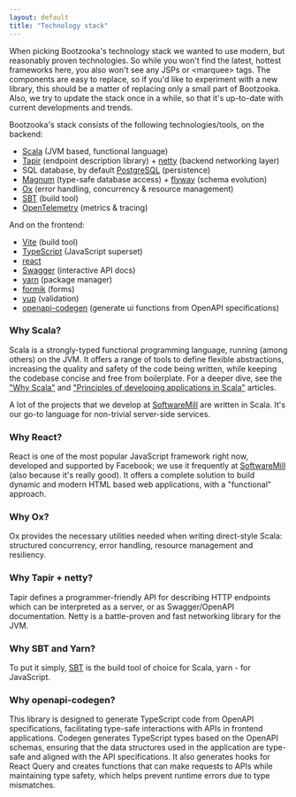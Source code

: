 ```yaml
---
layout: default
title: "Technology stack"
---
```


When picking Bootzooka's technology stack we wanted to use modern, but reasonably proven technologies. So while you
won't find the latest, hottest frameworks here, you also won't see any JSPs or &lt;marquee&gt; tags. The components are
easy to replace, so if you'd like to experiment with a new library, this should be a matter of replacing only a small
part of Bootzooka. Also, we try to update the stack once in a while, so that it's up-to-date with current developments
and trends.

Bootzooka's stack consists of the following technologies/tools, on the backend:

- [Scala](https://www.scala-lang.org) (JVM based, functional language)
- [Tapir](https://github.com/softwaremill/tapir) (endpoint description library) + [netty](https://netty.io) (backend
  networking layer)
- SQL database, by default [PostgreSQL](https://www.postgresql.org) (persistence)
- [Magnum](https://github.com/AugustNagro/magnum) (type-safe database access) + [flyway](https://flywaydb.org) (schema
  evolution)
- [Ox](https://github.com/softwaremill/ox) (error handling, concurrency & resource management)
- [SBT](https://www.scala-sbt.org) (build tool)
- [OpenTelemetry](https://opentelemetry.io) (metrics & tracing)

And on the frontend:

- [Vite](https://vite.dev/) (build tool)
- [TypeScript](https://www.typescriptlang.org) (JavaScript superset)
- [react](https://react.dev/)
- [Swagger](https://swagger.io) (interactive API docs)
- [yarn](https://yarnpkg.com) (package manager)
- [formik](https://formik.org/) (forms)
- [yup](https://www.npmjs.com/package/yup/v/1.3.3) (validation)
- [openapi-codegen](https://github.com/fabien0102/openapi-codegen) (generate ui functions from OpenAPI specifications)

### Why Scala?

Scala is a strongly-typed functional programming language, running (among others) on the JVM. It offers a range of tools
to define flexible abstractions, increasing the quality and safety of the code being written, while keeping the codebase
concise and free from boilerplate. For a deeper dive, see the ["Why
Scala"](https://blog.softwaremill.com/why-scala-a6ac8c98c541) and ["Principles of developing applications in
Scala"](https://softwaremill.com/principles-of-developing-applications-in-scala/) articles.

A lot of the projects that we develop at [SoftwareMill](http://softwaremill.com) are written in Scala. It's our go-to
language for non-trivial server-side services.

### Why React?

React is one of the most popular JavaScript framework right now, developed and supported by Facebook; we use it
frequently at [SoftwareMill](http://softwaremill.com) (also because it's really good). It offers a complete solution to
build dynamic and modern HTML based web applications, with a "functional" approach.

### Why Ox?

Ox provides the necessary utilities needed when writing direct-style Scala: structured concurrency, error handling,
resource management and resiliency.

### Why Tapir + netty?

Tapir defines a programmer-friendly API for describing HTTP endpoints which can be interpreted as a server, or as
Swagger/OpenAPI documentation. Netty is a battle-proven and fast networking library for the JVM.

### Why SBT and Yarn?

To put it simply, [SBT](https://www.scala-sbt.org) is the build tool of choice for Scala, yarn - for JavaScript.

### Why openapi-codegen?

This library is designed to generate TypeScript code from OpenAPI specifications, facilitating type-safe interactions
with APIs in frontend applications. Codegen generates TypeScript types based on the OpenAPI schemas, ensuring that the
data structures used in the application are type-safe and aligned with the API specifications. It also generates hooks
for React Query and creates functions that can make requests to APIs while maintaining type safety, which helps prevent
runtime errors due to type mismatches.
